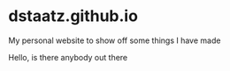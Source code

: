# dstaatz.github.io
My personal website to show off some things I have made

Hello, is there anybody out there
